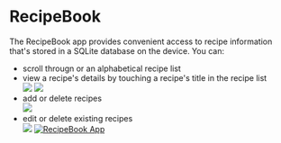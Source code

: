 # RecipeBook
The RecipeBook app provides convenient access to recipe information that's stored in a SQLite database on the device. You can:
- scroll througn or an alphabetical recipe list
- view a recipe's details by touching a recipe's title in the recipe list\
          ![](https://i.imgur.com/8LHzouB.jpg) ![](https://i.imgur.com/VUBEuSc.jpg)
- add or delete recipes\
          ![](https://i.imgur.com/FuwFqyh.jpg)
- edit or delete existing recipes\
          ![](https://i.imgur.com/ns0Yrvz.jpg)
[![RecipeBook App](https://i.imgur.com/yj1hp5Z.jpg)](https://www.youtube.com/watch?v=lWnNNlHOYjY)
